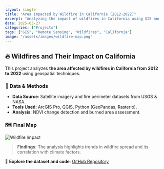 ```yaml
---
layout: single
title: "Area Impacted by Wildfire in California (2012-2022)"
excerpt: "Analyzing the impact of wildfires in California using GIS and Remote Sensing techniques."
date: 2025-03-27
categories: ["Projects"]
tags: ["GIS", "Remote Sensing", "Wildfires", "California"]
image: "/assets/images/wildfire-map.png"
---
```

## 🔥 Wildfires and Their Impact on California  

This project analyzes **the area affected by wildfires in California from 2012 to 2022** using geospatial techniques.  

### 📍 **Data & Methods**  
- **Data Source**: Satellite imagery and fire perimeter datasets from USGS & NASA.  
- **Tools Used**: ArcGIS Pro, QGIS, Python (GeoPandas, Rasterio).  
- **Analysis**: NDVI change detection and burned area assessment.  

### 🗺 **Final Map**  
![Wildfire Impact](https://meileenmanz.github.io/assets/images/wildfire-map.png)  

> **Findings:** The analysis highlights trends in wildfire spread and its correlation with climate factors.  

🔗 **Explore the dataset and code**: [GitHub Repository](#)  
